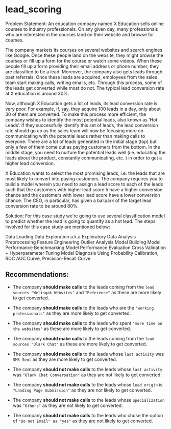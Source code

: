 # lead_scoring
Problem Statement:
An education company named X Education sells online courses to industry professionals. On any given day, many professionals who are interested in the courses land on their website and browse for courses.

The company markets its courses on several websites and search engines like Google. Once these people land on the website, they might browse the courses or fill up a form for the course or watch some videos. When these people fill up a form providing their email address or phone number, they are classified to be a lead. Moreover, the company also gets leads through past referrals. Once these leads are acquired, employees from the sales team start making calls, writing emails, etc. Through this process, some of the leads get converted while most do not. The typical lead conversion rate at X education is around 30%.

Now, although X Education gets a lot of leads, its lead conversion rate is very poor. For example, if, say, they acquire 100 leads in a day, only about 30 of them are converted. To make this process more efficient, the company wishes to identify the most potential leads, also known as ‘Hot Leads’. If they successfully identify this set of leads, the lead conversion rate should go up as the sales team will now be focusing more on communicating with the potential leads rather than making calls to everyone.
There are a lot of leads generated in the initial stage (top) but only a few of them come out as paying customers from the bottom. In the middle stage, you need to nurture the potential leads well (i.e. educating the leads about the product, constantly communicating, etc. ) in order to get a higher lead conversion.

X Education wants to select the most promising leads, i.e. the leads that are most likely to convert into paying customers. The company requires you to build a model wherein you need to assign a lead score to each of the leads such that the customers with higher lead score h have a higher conversion chance and the customers with lower lead score have a lower conversion chance. The CEO, in particular, has given a ballpark of the target lead conversion rate to be around 80%.

Solution:
For this case study we're going to use several classification model to predict whether the lead is going to quantify as a hot lead. The steps involved for this case study are mentioned below:

Data Loading
Data Exploration a.k.a Exploratory Data Analysis
Preprocessing
Feature Engineering
Outlier Analysis
Model Building
Model Performance Benchmarking
Model Performance Evaluation
Cross Validation + Hyperparameter Tuning
Model Diagnosis Using Probability Calibration, ROC AUC Curve, Precision-Recall Curve

## Recommendations:

* The company **should make calls** to the leads coming from the `lead sources "Welingak Websites"`  and `"Reference"` as these are more likely to get converted.
* The company **should make calls** to the leads who are the `"working professionals"` as they are more likely to get converted.
* The company **should make calls** to the leads who spent `"more time on the websites"` as these are more likely to get converted.
* The company **should make calls** to the leads coming from the `lead sources "Olark Chat"` as these are more likely to get converted.
* The company **should make calls** to the leads whose `last activity` was `SMS Sent` as they are more likely to get converted.

* The company **should not make calls** to the leads whose `last activity` was `"Olark Chat Conversation"` as they are not likely to get converted.
* The company **should not make calls** to the leads whose `lead origin` is `"Landing Page Submission"` as they are not likely to get converted.
* The company **should not make calls** to the leads whose `Specialization` was `"Others"` as they are not likely to get converted.
* The company **should not make calls** to the leads who chose the option of `"Do not Email" as "yes"` as they are not likely to get converted.
